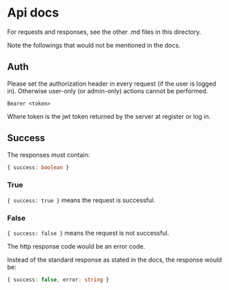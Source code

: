 # Api docs

For requests and responses, see the other .md files in this directory.

Note the followings that would not be mentioned in the docs.

## Auth

Please set the authorization header in every request (if the user is logged in). Otherwise user-only (or admin-only) actions cannot be performed.

```text
Bearer <token>
```

Where token is the jwt token returned by the server at register or log in.

## Success

The responses must contain:

```typescript
{ success: boolean }
```

### True

`{ success: true }` means the request is successful.

### False

`{ success: false }` means the request is not successful.

The http response code would be an error code.

Instead of the standard response as stated in the docs,
the response would be:

```typescript
{ success: false, error: string }
```
